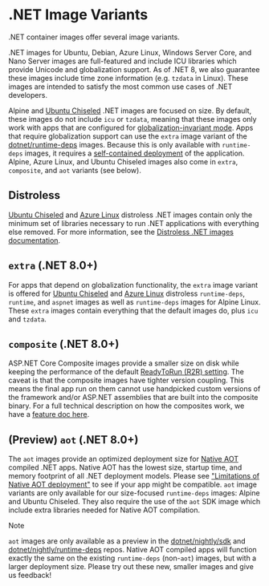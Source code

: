 # .NET Image Variants

.NET container images offer several image variants.

.NET images for Ubuntu, Debian, Azure Linux, Windows Server Core, and Nano Server images are full-featured and include ICU libraries which provide Unicode and globalization support.
As of .NET 8, we also guarantee these images include time zone information (e.g. `tzdata` in Linux).
These images are intended to satisfy the most common use cases of .NET developers.

Alpine and [Ubuntu Chiseled](./ubuntu-chiseled.md) .NET images are focused on size.
By default, these images do not include `icu` or `tzdata`, meaning that these images only work with apps that are configured for [globalization-invariant mode](https://learn.microsoft.com/dotnet/core/runtime-config/globalization).
Apps that require globalization support can use the `extra` image variant of the [dotnet/runtime-deps](https://hub.docker.com/r/microsoft/dotnet-runtime-deps/) images. Because this is only available with `runtime-deps` images, it requires a [self-contained deployment](https://learn.microsoft.com/dotnet/core/deploying/#publish-self-contained) of the application.
Alpine, Azure Linux, and Ubuntu Chiseled images also come in `extra`, `composite`, and `aot` variants (see below).

## Distroless

[Ubuntu Chiseled](https://ubuntu.com/engage/chiselled-ubuntu-images-for-containers) and [Azure Linux](./azurelinux.md) distroless .NET images contain only the minimum set of libraries necessary to run .NET applications with everything else removed.
For more information, see the [Distroless .NET images documentation](./distroless.md).

## `extra` (.NET 8.0+)

For apps that depend on globalization functionality, the `extra` image variant is offered for [Ubuntu Chiseled](./ubuntu-chiseled.md) and [Azure Linux](./azurelinux.md) distroless `runtime-deps`, `runtime`, and `aspnet` images as well as `runtime-deps` images for Alpine Linux.
These `extra` images contain everything that the default images do, plus `icu` and `tzdata`.

## `composite` (.NET 8.0+)

ASP.NET Core Composite images provide a smaller size on disk while keeping the performance of the default [ReadyToRun (R2R) setting](https://learn.microsoft.com/dotnet/core/deploying/ready-to-run).
The caveat is that the composite images have tighter version coupling. This means the final app run on them cannot use handpicked custom versions of the framework and/or ASP.NET assemblies that are built into the composite binary.
For a full technical description on how the composites work, we have a [feature doc here](https://github.com/dotnet/runtime/blob/main/docs/design/features/readytorun-composite-format-design.md).

## (Preview) `aot` (.NET 8.0+)

The `aot` images provide an optimized deployment size for [Native AOT](https://learn.microsoft.com/dotnet/core/deploying/native-aot/) compiled .NET apps.
Native AOT has the lowest size, startup time, and memory footprint of all .NET deployment models.
Please see ["Limitations of Native AOT deployment"](https://learn.microsoft.com/dotnet/core/deploying/native-aot#limitations-of-native-aot-deployment) to see if your app might be compatible.
`aot` image variants are only available for our size-focused `runtime-deps` images: Alpine and Ubuntu Chiseled.
They also require the use of the `aot` SDK image which include extra libraries needed for Native AOT compilation.

> [!NOTE]
> `aot` images are only available as a preview in the [dotnet/nightly/sdk](https://hub.docker.com/r/microsoft/dotnet-nightly-sdk/) and [dotnet/nightly/runtime-deps](https://hub.docker.com/r/microsoft/dotnet-nightly-runtime-deps/) repos.
> Native AOT compiled apps will function exactly the same on the existing `runtime-deps` (non-`aot`) images, but with a larger deployment size.
> Please try out these new, smaller images and give us feedback!
